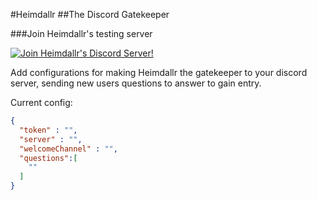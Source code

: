 #Heimdallr
##The Discord Gatekeeper

###Join Heimdallr's testing server

[![Join Heimdallr's Discord Server!](https://discordapp.com/api/servers/177145399772053505/widget.png?style=banner2)](https://discord.gg/0zLcnIvrCrAH608d)  

Add configurations for making Heimdallr the gatekeeper to your discord server, sending new users questions to answer to gain entry.

Current config:

```json
{
  "token" : "",
  "server" : "",
  "welcomeChannel" : "",
  "questions":[
    ""
  ]
}
```